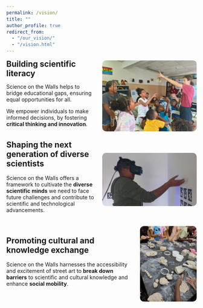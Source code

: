 ```yaml
---
permalink: /vision/
title: ""
author_profile: true
redirect_from: 
  - "/our_vision/"
  - "/vision.html"
---
```


<div style="display: flex; align-items: center; margin-bottom: 20px;">
  <div>
    <h2 style="margin-top: 0; margin-bottom: 10px;">Building scientific literacy</h2>
    <p>Science on the Walls helps to bridge educational gaps, ensuring equal opportunities for all.</p>
    <p>We empower individuals to make informed decisions, by fostering <strong>critical thinking and innovation</strong>.</p>
  </div>
  <img src="/images/vision/generation.jpeg" alt="Building scientific literacy" style="width: 250px; margin-left: 20px; border-radius: 10px;">
</div>

<div style="display: flex; align-items: center; margin-bottom: 20px;">
  <div>
    <h2 style="margin-top: 0;">Shaping the next generation of diverse scientists</h2>
    <p>Science on the Walls offers a framework to cultivate the <strong>diverse scientific minds</strong> we need to face future challenges and contribute to scientific and technological advancements.</p>
  </div>
  <img src="/images/vision/building_scientific_literacy.jpeg" alt="Shaping the next generation of diverse scientists" style="width: 250px; margin-left: 20px; border-radius: 10px;">
</div>

<div style="display: flex; align-items: center; margin-bottom: 20px;">
  <div>
    <h2 style="margin-top: 0;">Promoting cultural and knowledge exchange</h2>
    <p>Science on the Walls harnesses the accessibility and excitement of street art to <strong>break down barriers</strong> to scientific and cultural knowledge and enhance <strong>social mobility</strong>.</p>
  </div>
  <img src="/images/blog_posts/2024_summer_camp_ceramics.jpeg" alt="Promoting cultural and knowledge exchange" style="width: 150px; margin-left: 20px; border-radius: 10px;">
</div>
